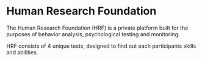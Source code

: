 # Human Research Foundation

The Human Research Foundation (HRF) is a private platform built for the purposes of behavior analysis, psychological testing and monitoring.

HRF consists of 4 unique tests, designed to find out each participants skills and abilities.
